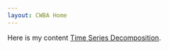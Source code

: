 ```yaml
---
layout: CWBA Home
---
```



Here is my content
[Time Series Decomposition](./timeseries/index.md).


